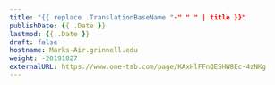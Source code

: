 ```yaml
---
title: "{{ replace .TranslationBaseName "-" " " | title }}"
publishDate: {{ .Date }}
lastmod: {{ .Date }}
draft: false
hostname: Marks-Air.grinnell.edu
weight: -20191027
externalURL: https://www.one-tab.com/page/KAxHlFFnQESHW8Ec-4zNKg
---
```

